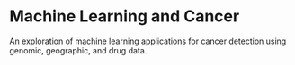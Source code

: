 # Machine Learning and Cancer
An exploration of machine learning applications for cancer detection using genomic, geographic, and drug data. 
